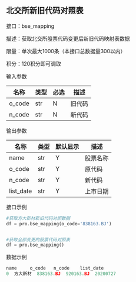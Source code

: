 ## 北交所新旧代码对照表

接口：bse_mapping

描述：获取北交所股票代码变更后新旧代码映射表数据

限量：单次最大1000条（本接口总数据量300以内）

积分：120积分即可调取

输入参数

| 名称 | 类型 | 必选 | 描述 |
| --- | --- | --- | --- |
| o_code | str | N | 旧代码 |
| n_code | str | N | 新代码 |

输出参数

| 名称 | 类型 | 默认显示 | 描述 |
| --- | --- | --- | --- |
| name | str | Y | 股票名称 |
| o_code | str | Y | 原代码 |
| n_code | str | Y | 新代码 |
| list_date | str | Y | 上市日期 |

接口示例

```python
#获取方大新材新旧代码对照数据
df = pro.bse_mapping(o_code='838163.BJ')


#获取全部变更的股票代码对照表
df = pro.bse_mapping()
```

数据示例

```python
name     o_code   n_code    list_date
0  方大新材  838163.BJ  920163.BJ  20200727
```
